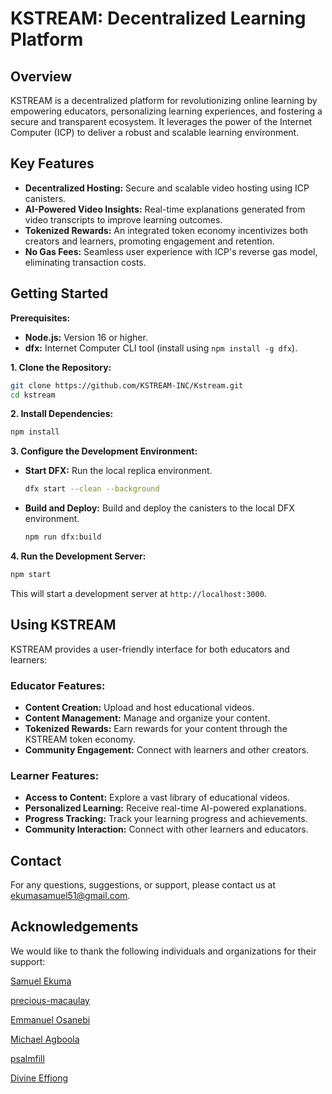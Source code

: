# KSTREAM: Decentralized Learning Platform

## Overview

KSTREAM is a decentralized platform for revolutionizing online learning by empowering educators, personalizing learning experiences, and fostering a secure and transparent ecosystem. It leverages the power of the Internet Computer (ICP) to deliver a robust and scalable learning environment.

## Key Features

* **Decentralized Hosting:** Secure and scalable video hosting using ICP canisters.
* **AI-Powered Video Insights:** Real-time explanations generated from video transcripts to improve learning outcomes.
* **Tokenized Rewards:** An integrated token economy incentivizes both creators and learners, promoting engagement and retention.
* **No Gas Fees:** Seamless user experience with ICP's reverse gas model, eliminating transaction costs.


##  Getting Started

**Prerequisites:**

* **Node.js:** Version 16 or higher.
* **dfx:** Internet Computer CLI tool (install using `npm install -g dfx`).

**1. Clone the Repository:**

```bash
git clone https://github.com/KSTREAM-INC/Kstream.git
cd kstream
```

**2. Install Dependencies:**

```bash
npm install
```

**3. Configure the Development Environment:**

* **Start DFX:** Run the local replica environment.
    ```bash
    dfx start --clean --background
    ```

* **Build and Deploy:** Build and deploy the canisters to the local DFX environment.
    ```bash
    npm run dfx:build
    ```

**4. Run the Development Server:**

```bash
npm start
```

This will start a development server at `http://localhost:3000`.


## Using KSTREAM

KSTREAM provides a user-friendly interface for both educators and learners:

###  Educator Features:

* **Content Creation:** Upload and host educational videos.
* **Content Management:**  Manage and organize your content.
* **Tokenized Rewards:** Earn rewards for your content through the KSTREAM token economy.
* **Community Engagement:** Connect with learners and other creators.

###  Learner Features:

* **Access to Content:**  Explore a vast library of educational videos.
* **Personalized Learning:**  Receive real-time AI-powered explanations.
* **Progress Tracking:**  Track your learning progress and achievements.
* **Community Interaction:** Connect with other learners and educators.

## Contact

For any questions, suggestions, or support, please contact us at  [ekumasamuel51@gmail.com](mailto:ekumasamuel51@gmail.com).

## Acknowledgements

We would like to thank the following individuals and organizations for their support:

[Samuel Ekuma](https://github.com/SammyML)  

[precious-macaulay](https://github.com/Precious-Macaulay)

[Emmanuel Osanebi](https://github.com/emms204)  

[Michael Agboola](https://github.com/Holarmc) 

[psalmfill](https://github.com/psalmfill)  

[Divine Effiong](mailto:divineeffiong87@gmail.com)
